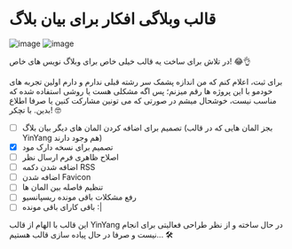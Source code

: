 # قالب وبلاگی افکار برای بیان بلاگ

![image](https://user-images.githubusercontent.com/73311467/154807671-73fa21da-a307-45d8-a607-55f1bcdd6e7f.png)
![image](https://user-images.githubusercontent.com/73311467/154807650-ecba5978-a9ad-48a4-89c9-531e6aa55cfa.png)



در تلاش برای ساخت یه قالب خیلی خاص برای وبلاگ نویس های خاص! 😂👌

برای ثبت، اعلام کنم که من اندازه پشمک سر رشته قبلی ندارم و دارم اولین تجربه های خودمو با این پروژه ها رقم میزنم؛ پس اگه مشکلی هست یا روشی استفاده شده که مناسب نیست، خوشحال میشم در صورتی که می تونین مشارکت کنین یا صرفا اطلاع بدین. با تچکر! 🤓

- [ ] تصمیم برای اضافه کردن المان های دیگر بیان بلاگ (بجز المان هایی که در قالب YinYang هم وجود دارند)
- [x] تصمیم برای نسخه دارک مود
- [ ] اصلاح ظاهری فرم ارسال نظر
- [ ] اضافه شدن دکمه RSS
- [ ] اضافه شدن Favicon
- [ ] تنظیم فاصله بین المان ها
- [ ] رفع مشکلات باقی مونده ریسپانسیو
- [ ] باقی کارای باقی مونده :|

این قالب با الهام از قالب YinYang در حال ساخته و از نظر طراحی فعالیتی برای انجام نیست و صرفا در حال پیاده سازی قالب هستیم... 🛠
